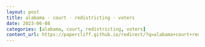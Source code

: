 ```yaml
---
layout: post
title: alabama · court · redistricting · voters
date: 2023-06-08
categories: [alabama, court, redistricting, voters]
content_url: https://papercliff.github.io/redirect/?q=alabama+court+redistricting+voters&tbs=cdr:1,cd_min:6/7/2023,cd_max:6/9/2023
---
```


